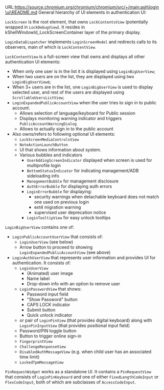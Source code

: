 URL:https://source.chromium.org/chromium/chromium/src/+/main:ash\login\ui\README.md
General hierarchy of UI elements in authentication UI:

`LockScreen` is the root element, that  owns `LockContentsView` (potentially
wrapped in `LockDebugView`). It resides in kShellWindowId_LockScreenContainer
layer of the primary display.

`LoginDataDispatcher` implements `LoginScreenModel` and redirects calls to its
observers, main of which is `LockContentView`.

`LockContentView` is a full-screen view that owns and displays all other
authentication UI elements:
  * When only one user is in the list it is displayed using `LoginBigUserView`;
  * When two users are on the list, they are displayed using two
    `LoginBigUserView`s;
  * When 3+ users are in the list, one `LoginBigUserView` is used to display
    selected user, and rest of the users are displayed using
    `ScrollableUsersListView`;
  * `LoginExpandedPublicAccountView` when the user tries to sign in to public
    account.
      * Allows selection of language/keyboard for Public session
      * Displays monitoring warning indicator and triggers
        `PublicAccountWarningDialog`
      * Allows to actually sign in to the public account
  * Also owns/refers to following optional UI elements:
      * `LockScreenMediaControlsView`
      * `NoteActionLaunchButton`
      * UI that shows information about system.
      * Various bubbles and indicators
          * `UserAddingScreenIndicator` displayed when screen is used for
            multiprofile login
          * `BottomStatusIndicator` for indicating management/ADB sideloading
            info
          * `ManagementBubble` for management disclosure
          * `AuthErrorBubble` for displaying auth errors
          * `LoginErrorBubble` for displaying:
              * security warnings when detachable keyboard does not match one
               used on previous login
              * ext4 migration warning
              * supervised user deprecation notice
          * `LoginTooltipView` for easy unlock tooltips

`LoginBigUserView` contains one of:
  *   `LoginPublicAccountUserView` that consists of:
      * `LoginUserView` (see below)
      * Arrow button to proceed to showing `LoginExpandedPublicAccountView`
        (see above)
  *   `LoginAuthUserView` that represents user information and provides UI
       for authentication. It consists of:
      * `LoginUserView`
           * (Animated) user image
           * Name label
           * Drop-down info with an option to remove user
      * `LoginPasswordView` that shows:
           * Password input field
           * "Show Password" button
           * CAPS LOCK indicator
           * Submit button
           * Quick unlock indicator
      * or pair of `LoginPinView` (that provides digital keyboard) along with
        `LoginPinInputView` (that provides positional input field)
      * Password/PIN toggle button
      * Button to trigger online sign-in
      * `FingerprintView`
      * `ChallengeResponseView`
      * `DisabledAuthMessageView` (e.g. when child user has an associated
        time limit)
      * `LockedTpmMessageView`

`PinRequestWidget` works as a standalone UI. It contains a `PinRequestView`
that consists of `LoginPinKeyboard` and one of either `FixedLengthCodeInput` or
`FlexCodeInput`, both of which are subclasses of `AccessCodeInput`.
